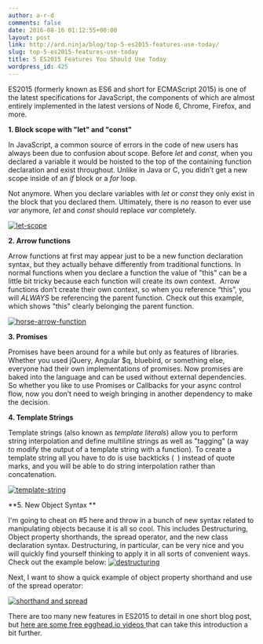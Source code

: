 ```yaml
---
author: a-r-d
comments: false
date: 2016-08-16 01:12:55+00:00
layout: post
link: http://ard.ninja/blog/top-5-es2015-features-use-today/
slug: top-5-es2015-features-use-today
title: 5 ES2015 Features You Should Use Today
wordpress_id: 425
---
```


ES2015 (formerly known as ES6 and short for ECMAScript 2015) is one of the latest specifications for JavaScript, the components of which are almost entirely implemented in the latest versions of Node 6, Chrome, Firefox, and more.



**1. Block scope with "let" and "const"**

In JavaScript, a common source of errors in the code of new users has always been due to confusion about scope. Before _let_ and _const,_ when you declared a variable it would be hoisted to the top of the containing function declaration and exist throughout. Unlike in Java or C, you didn’t get a new scope inside of an _if_ block or a _for_ loop.

Not anymore. When you declare variables with _let_ or _const_ they only exist in the block that you declared them. Ultimately, there is no reason to ever use _var_ anymore, _let_ and _const_ should replace _var_ completely.

[![let-scope](http://ard.ninja/blog/wp-content/uploads/2016/08/let-scope-300x102.png)](http://ard.ninja/blog/wp-content/uploads/2016/08/let-scope.png)

**2. Arrow functions**

Arrow functions at first may appear just to be a new function declaration syntax, but they actually behave differently from traditional functions. In normal functions when you declare a function the value of "this" can be a little bit tricky because each function will create its own context.  Arrow functions don’t create their own context, so when you reference “this”, you will _ALWAYS_ be referencing the parent function. Check out this example, which shows "this" clearly belonging the parent function.

[
](http://ard.ninja/blog/wp-content/uploads/2016/08/let-scope.png)[![horse-arrow-function](http://ard.ninja/blog/wp-content/uploads/2016/08/horse-arrow-function-300x94.png)](http://ard.ninja/blog/wp-content/uploads/2016/08/horse-arrow-function.png)

**3. Promises**

Promises have been around for a while but only as features of libraries. Whether you used jQuery, Angular $q, bluebird, or something else, everyone had their own implementations of promises. Now promises are baked into the language and can be used without external dependencies. So whether you like to use Promises or Callbacks for your async control flow, now you don’t need to weigh bringing in another dependency to make the decision.



**4. Template Strings**

Template strings (also known as _template literals_) allow you to perform string interpolation and define multiline strings as well as "tagging" (a way to modify the output of a template string with a function). To create a template string all you have to do is use backticks (` `) instead of quote marks, and you will be able to do string interpolation rather than concatenation.

[![template-string](http://ard.ninja/blog/wp-content/uploads/2016/08/template-string-300x44.png)](http://ard.ninja/blog/wp-content/uploads/2016/08/template-string.png)

**5. New Object Syntax **

I'm going to cheat on #5 here and throw in a bunch of new syntax related to manipulating objects because it is all so cool. This includes Destructuring, Object property shorthands, the spread operator, and the new class declaration syntax. Destructuring, in particular, can be very nice and you will quickly find yourself thinking to apply it in all sorts of convenient ways. Check out the example below:
[![destructuring](http://ard.ninja/blog/wp-content/uploads/2016/08/destructuring-300x156.png)](http://ard.ninja/blog/wp-content/uploads/2016/08/destructuring.png)

Next, I want to show a quick example of object property shorthand and use of the spread operator:

[![shorthand and spread](http://ard.ninja/blog/wp-content/uploads/2016/08/shorthand-and-spread-300x88.png)](http://ard.ninja/blog/wp-content/uploads/2016/08/shorthand-and-spread.png)



There are too many new features in ES2015 to detail in one short blog post, but [here are some free egghead.io videos ](https://egghead.io/courses/learn-es6-ecmascript-2015)that can take this introduction a bit further.



